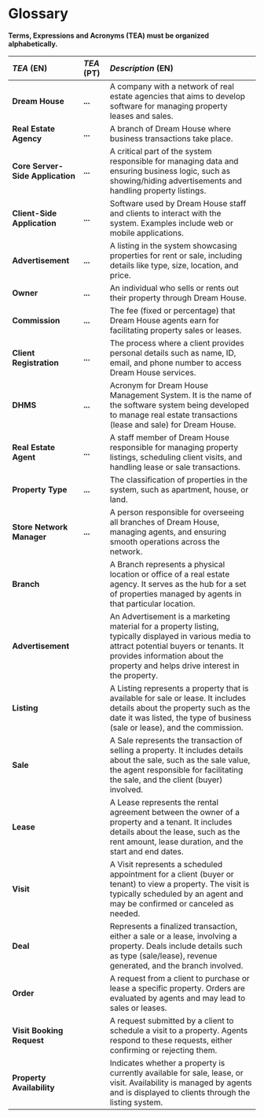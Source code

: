 # Glossary

**Terms, Expressions and Acronyms (TEA) must be organized alphabetically.**


| **_TEA_** (EN)                   | **_TEA_** (PT)                           | **_Description_** (EN)                                                                                                                                                                                                                                                                                                                                                                                                                                                                                                                                                                                |                                       
|:---------------------------------|:-----------------------------------------|:------------------------------------------------------------------------------------------------------------------------------------------------------------------------------------------------------------------------------------------------------------------------------------------------------------------------------------------------------------------------------------------------------------------------------------------------------------------------------------------------------------------------------------------------------------------------------------------------------|
| **Dream House**                  | **...**                                  | A company with a network of real estate agencies that aims to develop software for managing property leases and sales.                                                                                                                                                                                                                                                                                                                                                                                                                                                                                |
| **Real Estate Agency**           | **...**                                  | A branch of Dream House where business transactions take place.                                                                                                                                                                                                                                                                                                                                                                                                                                                                                                                                       |
| **Core Server-Side Application** | **...**                                  | A critical part of the system responsible for managing data and ensuring business logic, such as showing/hiding advertisements and handling property listings.                                                                                                                                                                                                                                                                                                                                                                                                                                        |
| **Client-Side Application**      | **...**                                  | Software used by Dream House staff and clients to interact with the system. Examples include web or mobile applications.                                                                                                                                                                                                                                                                                                                                                                                                                                                                              |                                                                                                                                                            
| **Advertisement**                | **...**                                  | A listing in the system showcasing properties for rent or sale, including details like type, size, location, and price.                                                                                                                                                                                                                                                                                                                                                                                                                                                                               |
| **Owner**                        | **...**                                  | An individual who sells or rents out their property through Dream House.                                                                                                                                                                                                                                                                                                                                                                                                                                                                                                                              |
| **Commission**                   | **...**                                  | The fee (fixed or percentage) that Dream House agents earn for facilitating property sales or leases.                                                                                                                                                                                                                                                                                                                                                                                                                                                                                                 |
| **Client Registration**          | **...**                                  | The process where a client provides personal details such as name, ID, email, and phone number to access Dream House services.                                                                                                                                                                                                                                                                                                                                                                                                                                                                        |
| **DHMS**                         | **...**                                  | Acronym for Dream House Management System. It is the name of the software system being developed to manage real estate transactions (lease and sale) for Dream House.                                                                                                                                                                                                                                                                                                                                                                                                                                 |
| **Real Estate Agent**            | **...**                                  | A staff member of Dream House responsible for managing property listings, scheduling client visits, and handling lease or sale transactions.                                                                                                                                                                                                                                                                                                                                                                                                                                                          |
| **Property Type**                | **...**                                  | The classification of properties in the system, such as apartment, house, or land.                                                                                                                                                                                                                                                                                                                                                                                                                                                                                                                    |
| **Store Network Manager**        | **...**                                  | A person responsible for overseeing all branches of Dream House, managing agents, and ensuring smooth operations across the network.                                                                                                                                                                                                                                                                                                                                                                                                                                                                  |
| **Branch**                       |                                          | A Branch represents a physical location or office of a real estate agency. It serves as the hub for a set of properties managed by agents in that particular location.                                                                                                                                                                                                                                                                                                                                                                                                                                |
| **Advertisement**                |                                          | An Advertisement is a marketing material for a property listing, typically displayed in various media to attract potential buyers or tenants. It provides information about the property and helps drive interest in the property.                                                                                                                                                                                                                                                                                                                                                                    |
| **Listing**                      |                                          | A Listing represents a property that is available for sale or lease. It includes details about the property such as the date it was listed, the type of business (sale or lease), and the commission.                                                                                                                                                                                                                                                                                                                                                                                                 |
| **Sale**                         |                                          | A Sale represents the transaction of selling a property. It includes details about the sale, such as the sale value, the agent responsible for facilitating the sale, and the client (buyer) involved.                                                                                                                                                                                                                                                                                                                                                                                                |
| **Lease**                        |                                          | A Lease represents the rental agreement between the owner of a property and a tenant. It includes details about the lease, such as the rent amount, lease duration, and the start and end dates.                                                                                                                                                                                                                                                                                                                                                                                                      |
| **Visit**                        |                                          | A Visit represents a scheduled appointment for a client (buyer or tenant) to view a property. The visit is typically scheduled by an agent and may be confirmed or canceled as needed.                                                                                                                                                                                                                                                                                                                                                                                                                |
| **Deal**                         |                                          | Represents a finalized transaction, either a sale or a lease, involving a property. Deals include details such as type (sale/lease), revenue generated, and the branch involved.                                                                                                                                                                                                                                                                                                                                                                                                                      |
| **Order**                        |                                          | A request from a client to purchase or lease a specific property. Orders are evaluated by agents and may lead to sales or leases.                                                                                                                                                                                                                                                                                                                                                                                                                                                                     |
| **Visit Booking Request**        |                                          | A request submitted by a client to schedule a visit to a property. Agents respond to these requests, either confirming or rejecting them.                                                                                                                                                                                                                                                                                                                                                                                                                                                             |
| **Property Availability**        |                                          | Indicates whether a property is currently available for sale, lease, or visit. Availability is managed by agents and is displayed to clients through the listing system.                                                                                                                                                                                                                                                                                                                                                                                                                              |
